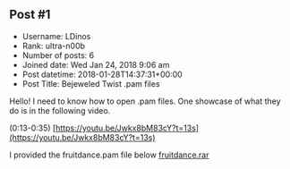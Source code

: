 ## Post #1
- Username: LDinos
- Rank: ultra-n00b
- Number of posts: 6
- Joined date: Wed Jan 24, 2018 9:06 am
- Post datetime: 2018-01-28T14:37:31+00:00
- Post Title: Bejeweled Twist .pam files

Hello! I need to know how to open .pam files. One showcase of what they do is in the following video.

(0:13-0:35)
[https://youtu.be/Jwkx8bM83cY?t=13s](https://youtu.be/Jwkx8bM83cY?t=13s)

I provided the fruitdance.pam file below
[fruitdance.rar](https://xentaxbackup.github.io/file/13853_fruitdance.rar)
